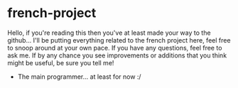 # french-project

Hello, if you're reading this then you've at least made your way to the github...
I'll be putting everything related to the french project here, feel free to snoop around at your own pace.
If you have any questions, feel free to ask me. If by any chance you see improvements or additions that you think might be useful, be sure you tell me!

- The main programmer... at least for now :/
